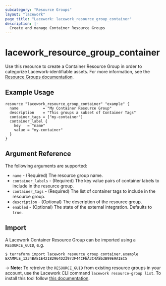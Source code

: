```yaml
---
subcategory: "Resource Groups"
layout: "lacework"
page_title: "Lacework: lacework_resource_group_container"
description: |-
  Create and manage Container Resource Groups
---
```


# lacework\_resource\_group\_container

Use this resource to create a Container Resource Group in order to categorize Lacework-identifiable assets.
For more information, see the [Resource Groups documentation](https://support.lacework.com/hc/en-us/articles/360041727354-Resource-Groups).

## Example Usage

```hcl
resource "lacework_resource_group_container" "example" {
  name           = "My Container Resource Group"
  description    = "This groups a subset of Container Tags"
  container_tags = ["my-container"]
  container_label {
    key   = "name"
    value = "my-container"
  }
}
```

## Argument Reference

The following arguments are supported:

* `name` - (Required) The resource group name.
* `container_labels` - (Required) The key value pairs of container labels to include in the resource group.
* `container_tags` - (Required) The list of container tags to include in the resource group.
* `description` - (Optional) The description of the resource group.
* `enabled` - (Optional) The state of the external integration. Defaults to `true`.

## Import

A Lacework Container Resource Group can be imported using a `RESOURCE_GUID`, e.g.

```
$ terraform import lacework_resource_group_container.example EXAMPLE_1234BAE1E42182964D23973F44CFEA3C4AB63B99E9A1EC5
```
-> **Note:** To retreive the `RESOURCE_GUID` from existing resource groups in your account, use the
Lacework CLI command `lacework resource-group list`. To install this tool follow
[this documentation](https://github.com/lacework/go-sdk/wiki/CLI-Documentation#installation).

